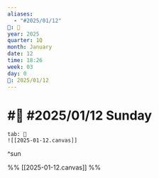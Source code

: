 ```yaml
---
aliases:
  - "#2025/01/12"
📁: 📅
year: 2025
quarter: 1Q
month: January
date: 12
time: 18:26
week: 03
day: 0
📅: 2025/01/12
---
```

# #📅 #2025/01/12 Sunday

```tabs
tab: 🧠
![[2025-01-12.canvas]]
```

^sun

%%
[[2025-01-12.canvas]]
%%